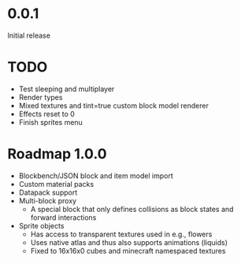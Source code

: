 # 0.0.1

Initial release

# TODO

* Test sleeping and multiplayer
* Render types
* Mixed textures and tint=true custom block model renderer
* Effects reset to 0
* Finish sprites menu

# Roadmap 1.0.0

* Blockbench/JSON block and item model import
* Custom material packs
* Datapack support
* Multi-block proxy
    * A special block that only defines collisions as block states and forward interactions
* Sprite objects
    * Has access to transparent textures used in e.g., flowers
    * Uses native atlas and thus also supports animations (liquids)
    * Fixed to 16x16x0 cubes and minecraft namespaced textures